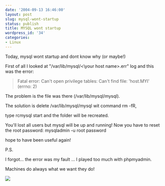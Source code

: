 ```yaml
---
date: '2004-09-13 16:46:00'
layout: post
slug: mysql-wont-startup
status: publish
title: MYSQL wont startup
wordpress_id: '34'
categories:
- Linux
---
```


Today, mysql wont startup and dont know why (or maybe!)
  
First of all I looked at "/var/lib/mysql/<\your host name\>.err" log and this was the error:
  


> Fatal error: Can't open privilege tables: Can't find file: 'host.MYI' (errno: 2)
  


The problem is the file was there (/var/lib/mysql/mysql).
  
The solution is delete /var/lib/mysql/mysql wit command rm -fR,
  
type rcmysql start and the folder will be recreated.
  
You'll lost all users but mysql will be up and running! Now you have to reset the root password: mysqladmin -u root password
  

  
hope to have been useful again!
  

  
P.S.
  
I forgot... the error was my fault ... I played too much with phpmyadmin.
  
Machines do always what we want they do!
  


[![](http://www.feedburner.com/fb/images/pub/flchklt.gif)](http://feeds.feedburner.com/zekussuse)
